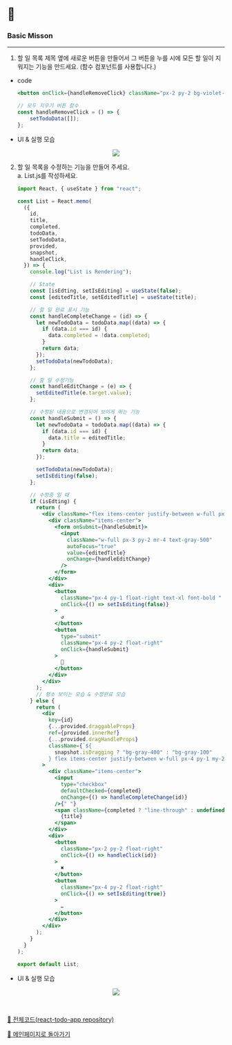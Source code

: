# 🚀
### Basic Misson

---

1. 할 일 목록 제목 옆에 새로운 버튼을 만들어서 그 버튼을 누를 시에 모든 할 일이 지워지는 기능을 만드세요. (함수 컴포넌트를 사용합니다.)
    
- code
    
    ```jsx
    <button onClick={handleRemoveClick} className="px-2 py-2 bg-violet-400 rounded-full text-white hover:bg-violet-500 hover:text-white">delete all</button>
    
    // 모두 지우기 버튼 함수
    const handleRemoveClick = () => {
        setTodoData([]);
    };
    ```
    
- UI & 실행 모습
<p align="center">
<img src="https://user-images.githubusercontent.com/82005305/156791554-2a6b9232-251c-46d9-b93a-7dfe158be7ba.gif">
</p>    
<!--     ![Untitled](https://s3-us-west-2.amazonaws.com/secure.notion-static.com/82850366-3248-4048-a289-6267d6dabc0e/Untitled.png) -->
    

2. 할 일 목록을 수정하는 기능을 만들어 주세요.  
  a. List.js를 작성하세요.
   
    ```jsx
    import React, { useState } from "react";

    const List = React.memo(
      ({
        id,
        title,
        completed,
        todoData,
        setTodoData,
        provided,
        snapshot,
        handleClick,
      }) => {
        console.log("List is Rendering");

        // State
        const [isEdting, setIsEditing] = useState(false);
        const [editedTitle, setEditedTitle] = useState(title);

        // 할 일 완료 표시 기능
        const handleCompleteChange = (id) => {
          let newTodoData = todoData.map((data) => {
            if (data.id === id) {
              data.completed = !data.completed;
            }
            return data;
          });
          setTodoData(newTodoData);
        };

        // 할 일 수정기능
        const handleEditChange = (e) => {
          setEditedTitle(e.target.value);
        };

        // 수정된 내용으로 변경되어 보이게 하는 기능
        const handleSubmit = () => {
          let newTodoData = todoData.map((data) => {
            if (data.id === id) {
              data.title = editedTitle;
            }
            return data;
          });

          setTodoData(newTodoData);
          setIsEditing(false);
        };

        // 수정중 일 때
        if (isEdting) {
          return (
            <div className="flex items-center justify-between w-full px-4 bg-gray-100  py-1 my-2 text-gray-500 border rounded shadow-md">
              <div className="items-center">
                <form onSubmit={handleSubmit}>
                  <input
                    className="w-full px-3 py-2 mr-4 text-gray-500"
                    autoFocus="true"
                    value={editedTitle}
                    onChange={handleEditChange}
                  />
                </form>
              </div>
              <div>
                <button
                  className="px-4 py-1 float-right text-xl font-bold "
                  onClick={() => setIsEditing(false)}
                >
                  ↺
                </button>
                <button
                  type="submit"
                  className="px-4 py-2 float-right"
                  onClick={handleSubmit}
                >
                  💾
                </button>
              </div>
            </div>
          );
          // 평소 보이는 모습 & 수정완료 모습
        } else {
          return (
            <div
              key={id}
              {...provided.draggableProps}
              ref={provided.innerRef}
              {...provided.dragHandleProps}
              className={`${
                snapshot.isDragging ? "bg-gray-400" : "bg-gray-100"
              } flex items-center justify-between w-full px-4 py-1 my-2 text-gray-500 border rounded shadow-md`}
            >
              <div className="items-center">
                <input
                  type="checkbox"
                  defaultChecked={completed}
                  onChange={() => handleCompleteChange(id)}
                />{" "}
                <span className={completed ? "line-through" : undefined}>
                  {title}
                </span>
              </div>
              <div>
                <button
                  className="px-2 py-2 float-right"
                  onClick={() => handleClick(id)}
                >
                  ✖
                </button>
                <button
                  className="px-4 py-2 float-right"
                  onClick={() => setIsEditing(true)}
                >
                  ✏
                </button>
              </div>
            </div>
          );
        }
      }
    );

    export default List;

    ```

- UI & 실행 모습
<p align="center">
<img src="https://user-images.githubusercontent.com/82005305/156792764-f7e3d138-edf2-45cd-bf59-2f17798ba7d8.gif">
</p> 

<br/>  

[🔗 전체코드(react-todo-app repository)](https://github.com/Jeongmmin/react-todo-app)  

[📑 메인페이지로 돌아가기](/README.md)

